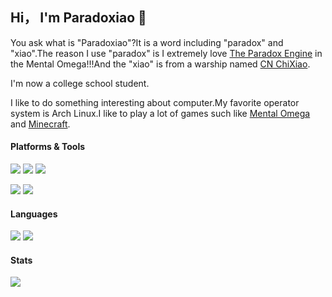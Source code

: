 ## Hi， I'm Paradoxiao 👋

You ask what is "Paradoxiao"?It is a word including "paradox" and "xiao".The reason I use "paradox" is I extremely love [The Paradox Engine](https://moapyr.fandom.com/wiki/Paradox_Engine) in the Mental Omega!!!And the "xiao" is from a warship named [CN ChiXiao](https://mwstats.info/ships/cn-chixiao-7w1kzoq2).

I'm now a college school student.

I like to do something interesting about computer.My favorite operator system is Arch Linux.I like to play a lot of games such like [Mental Omega](https://mentalomega.com/) and [Minecraft](minecraft.net).

#### Platforms & Tools

![](https://img.shields.io/badge/Android%2012-34A853?style=flat-square&logo=android&logoColor=white)
![](https://img.shields.io/badge/Windows%2011-08a1f7?style=flat-square&logo=windows&logoColor=white)
[![](https://img.shields.io/badge/Arch%20Linux-1793D1?style=flat-square&logo=archlinux&logoColor=white)](https://archlinux.org)

[![](https://img.shields.io/badge/Neovim-57A143?style=flat-square&logo=neovim&logoColor=white)](https://neovim.io)
[![](https://img.shields.io/badge/Git-F05032?style=flat-square&logo=git&logoColor=white)](https://git-scm.com)

#### Languages

[![](https://img.shields.io/badge/Rust-DEA584?style=flat-square&logo=rust&logoColor=white)](https://www.rust-lang.org)
[![](https://img.shields.io/badge/C++-00599C?style=flat-square&logo=cplusplus&logoColor=white)](https://en.cppreference.com/w)

#### Stats

[![](https://github-readme-stats.vercel.app/api/top-langs/?username=Paradoxiao&layout=compact)](https://github.com/anuraghazra/github-readme-stats)
